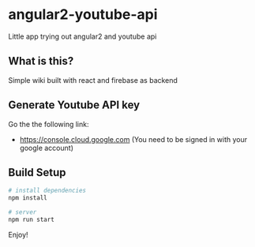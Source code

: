 # angular2-youtube-api
Little app trying out angular2 and youtube api

## What is this?
Simple wiki built with react and firebase as backend

## Generate Youtube API key
Go the the following link:
* https://console.cloud.google.com (You need to be signed in with your google account)

## Build Setup

``` bash
# install dependencies
npm install

# server
npm run start
```

Enjoy!
